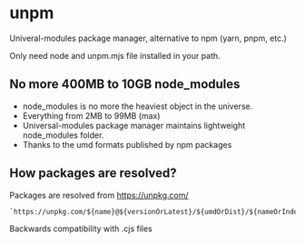 # unpm
Univeral-modules package manager, alternative to npm (yarn, pnpm, etc.)

Only need node and unpm.mjs file installed in your path.

## No more 400MB to 10GB node_modules

+ node_modules is no more the heaviest object in the universe.
+ Everything from 2MB to 99MB (max)
+ Universal-modules package manager maintains lightweight node_modules folder.
+ Thanks to the umd formats published by npm packages

## How packages are resolved?

Packages are resolved from https://unpkg.com/

```
`https://unpkg.com/${name}@${versionOrLatest}/${umdOrDist}/${nameOrIndex}${productionMin}.${jsOrMjsOrCjs}`
```

Backwards compatibility with .cjs files

